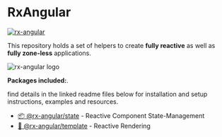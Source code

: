 # RxAngular

[![rx-angular](https://circleci.com/gh/BioPhoton/rx-angular.svg?style=shield)](https://circleci.com/gh/BioPhoton/rx-angular)

This repository holds a set of helpers to create **fully reactive** as well as **fully zone-less** applications.

![rx-angular logo](https://raw.githubusercontent.com/BioPhoton/rx-angular/master/images/rx-angular_logo.png)

**Packages included:**. 

find details in the linked readme files below for installation and setup instructions, examples and resources. 


- [📦 @rx-angular/state](https://github.com/BioPhoton/rx-angular/tree/master/libs/state/README.md) - Reactive Component State-Management
- [💾 @rx-angular/template](https://github.com/BioPhoton/rx-angular/tree/master/libs/template/README.md) - Reactive Rendering
